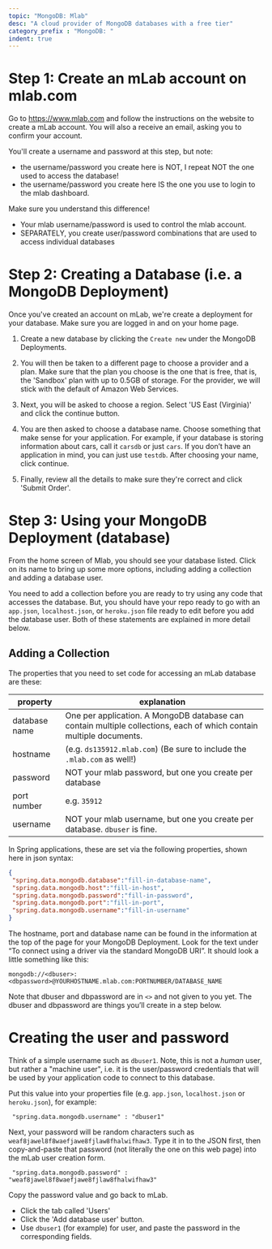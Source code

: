```yaml
---
topic: "MongoDB: Mlab"
desc: "A cloud provider of MongoDB databases with a free tier"
category_prefix	: "MongoDB: "
indent: true
---
```



# Step 1: Create an mLab account on mlab.com

Go to <https://www.mlab.com> and follow the instructions on the website to create a mLab account. 
You will also a receive an email, asking you to confirm your account.

You'll create a username and password at this step, but note:
* the username/password you create here is NOT, I repeat NOT the one used to access the database!
* the username/password you create here IS the one you use to login to the mlab dashboard.

Make sure you understand this difference!   
* Your mlab username/password is used to control the mlab account.
* SEPARATELY, you create user/password combinations that are used to access individual databases

# Step 2: Creating a Database (i.e. a MongoDB Deployment)

Once you've created an account on mLab, we're create a deployment for your database. Make sure you are logged in and on your home page. 

1. Create a new database by clicking the `Create new` under the MongoDB Deployments.

2. You will then be taken to a different page to choose a provider and a plan. Make sure that the plan you choose is the one that is free, that is, the 'Sandbox' plan with up to 0.5GB of storage. For the provider, we will stick with the default of Amazon Web Services.

3. Next, you will be asked to choose a region. Select 'US East (Virginia)' and click the continue button.

4. You are then asked to choose a database name. Choose something that make sense for your application. For example, if your database is storing information about cars, call it `carsdb` or just `cars`. If you don’t have an application in mind, you can just use `testdb`. After choosing your name, click continue.

5. Finally, review all the details to make sure they're correct and click 'Submit Order'.

# Step 3: Using your MongoDB Deployment (database)

From the home screen of Mlab, you should see your database listed. Click on its name to bring up some more options, including adding a collection and adding a database user. 
 
You need to add a collection before you are ready to try using any code that accesses the database. 
But, you should have your repo ready to go with an `app.json`, `localhost.json`, or `heroku.json` file
ready to edit before you add the database user. Both of these statements are explained in more detail below.

## Adding a Collection

The properties that you need to set code for accessing an mLab database are these:

| property | explanation |
|----------|-------------|
|database name | One per application.  A MongoDB database can contain multiple collections, each of which contain multiple documents. |
|hostname | (e.g. `ds135912.mlab.com`) (Be sure to include the `.mlab.com` as well!)
| password | NOT your mlab password, but one you create per database |
| port number  | e.g. `35912` |
| username | NOT your mlab username, but one you create per database.  `dbuser` is fine.|

In Spring applications, these are set via the following properties, shown here in json syntax:

```json
{
 "spring.data.mongodb.database":"fill-in-database-name",
 "spring.data.mongodb.host":"fill-in-host",
 "spring.data.mongodb.password":"fill-in-password",
 "spring.data.mongodb.port":"fill-in-port",
 "spring.data.mongodb.username":"fill-in-username"
}
```

The hostname, port and database name can be found in the information at the top of the page 
for your MongoDB Deployment. Look for the text under 
“To connect using a driver via the standard MongoDB URI”. It should look a little something like this: 

```
mongodb://<dbuser>:<dbpassword>@YOURHOSTNAME.mlab.com:PORTNUMBER/DATABASE_NAME
```

Note that dbuser and dbpassword are in `<>` and not given to you yet. 
The dbuser and dbpassword are things you’ll create in a step below.

# Creating the user and password

Think of a simple username such as `dbuser1`. Note, this is not a *human* user, but rather a "machine user",
i.e. it is the user/password credentials that will be used by your application code to connect to 
this database. 

Put this value into your properties file (e.g. `app.json`, `localhost.json` or `heroku.json`), for example:

```
 "spring.data.mongodb.username" : "dbuser1"
```

Next, your password will be random characters such as `weaf8jawel8f8waefjawe8fjlaw8fhalwifhaw3`. 
Type it in to the JSON first, then copy-and-paste that password (not literally the one on this web page) into the mLab 
user creation form.

```
 "spring.data.mongodb.password" : "weaf8jawel8f8waefjawe8fjlaw8fhalwifhaw3"
```

Copy the password value and go back to mLab. 
* Click the tab called 'Users' 
* Click the 'Add database user' button. 
* Use `dbuser1` (for example) for user, and paste the password in the corresponding fields. 

